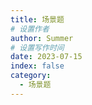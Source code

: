 ```yaml
---
title: 场景题
# 设置作者
author: Summer
# 设置写作时间
date: 2023-07-15
index: false
category:
  - 场景题
---
```

<AutoCatalog />
